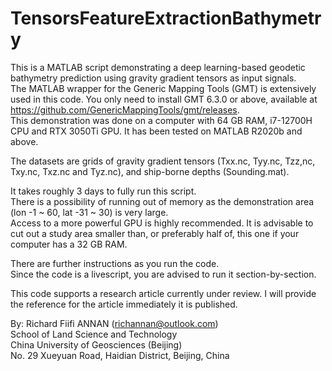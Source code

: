 # TensorsFeatureExtractionBathymetry
This is a MATLAB script demonstrating a deep learning-based geodetic bathymetry prediction using gravity gradient tensors as input signals. <br>
The MATLAB wrapper for the Generic Mapping Tools (GMT) is extensively used in this code. 
You only need to install GMT 6.3.0 or above, available at https://github.com/GenericMappingTools/gmt/releases. <br>
This demonstration was done on a computer with 64 GB RAM, i7-12700H CPU and RTX 3050Ti GPU. It has been tested on MATLAB R2020b and above. <br>

The datasets are grids of gravity gradient tensors (Txx.nc, Tyy.nc, Tzz,nc, Txy.nc, Txz.nc and Tyz.nc), and ship-borne depths (Sounding.mat).

It takes roughly 3 days to fully run this script. <br>
There is a possibility of running out of memory as the demonstration area (lon -1 ~ 60, lat -31 ~ 30) is very large. <br>
Access to a more powerful GPU is highly recommended. It is advisable to cut out a study area smaller than, or preferably half of, this one if your computer has a 32 GB RAM. <br>

There are further instructions as you run the code. <br>
Since the code is a livescript, you are advised to run it section-by-section.

This code supports a research article currently under review. I will provide the reference for the article immediately it is published.

By: Richard Fiifi ANNAN (richannan@outlook.com) <br>
    School of Land Science and Technology <br>
    China University of Geosciences (Beijing) <br>
    No. 29 Xueyuan Road, Haidian District, Beijing, China <br>

